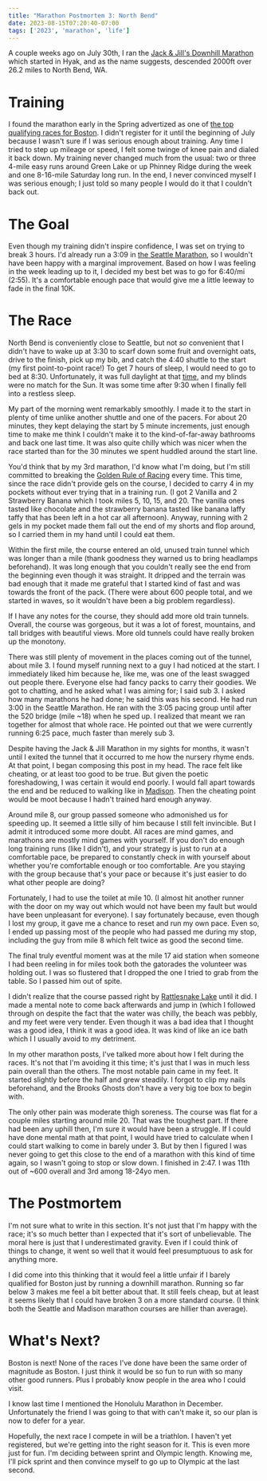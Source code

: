 ```yaml
---
title: "Marathon Postmortem 3: North Bend"
date: 2023-08-15T07:20:40-07:00
tags: ['2023', 'marathon', 'life']
---
```


A couple weeks ago on July 30th, I ran the [Jack & Jill's Downhill Marathon](http://jackjillmarathon.com/) which started in Hyak, and as the name suggests, descended 2000ft over 26.2 miles to North Bend, WA.

# Training
I found the marathon early in the Spring advertized as one of [the top qualifying races for Boston](https://www.baa.org/races/boston-marathon/enter/qualify/top-qualifying-races).
I didn't register for it until the beginning of July because I wasn't sure if I was serious enough about training.
Any time I tried to step up mileage or speed, I felt some twinge of knee pain and dialed it back down.
My training never changed much from the usual: two or three 4-mile easy runs around Green Lake or up Phinney Ridge during the week and one 8-16-mile Saturday long run.
In the end, I never convinced myself I was serious enough; I just told so many people I would do it that I couldn't back out.

# The Goal
Even though my training didn't inspire confidence, I was set on trying to break 3 hours.
I'd already run a 3:09 in [the Seattle Marathon](../marathon-2), so I wouldn't have been happy with a marginal improvement.
Based on how I was feeling in the week leading up to it, I decided my best bet was to go for 6:40/mi (2:55).
It's a comfortable enough pace that would give me a little leeway to fade in the final 10K.

# The Race
North Bend is conveniently close to Seattle, but not *so* convenient that I didn't have to wake up at 3:30 to scarf down some fruit and overnight oats, drive to the finish, pick up my bib, and catch the 4:40 shuttle to the start (my first point-to-point race!)
To get 7 hours of sleep, I would need to go to bed at 8:30.
Unfortunately, it was full daylight at that [time](https://www.timeanddate.com/worldclock/sunearth.html?month=7&day=30&year=2023&hour=20&min=30&sec=0&n=234&ntxt=Seattle&earth=0), and my blinds were no match for the Sun.
It was some time after 9:30 when I finally fell into a restless sleep.

My part of the morning went remarkably smoothly.
I made it to the start in plenty of time unlike another shuttle and one of the pacers.
For about 20 minutes, they kept delaying the start by 5 minute increments, just enough time to make me think I couldn't make it to the kind-of-far-away bathrooms and back one last time.
It was also quite chilly which was nicer when the race started than for the 30 minutes we spent huddled around the start line.

You'd think that by my 3rd marathon, I'd know what I'm doing, but I'm still committed to breaking the [Golden Rule of Racing](https://fellrnr.com/wiki/The_Golden_Rule_of_Racing) every time.
This time, since the race didn't provide gels on the course, I decided to carry 4 in my pockets without ever trying that in a training run.
(I got 2 Vanilla and 2 Strawberry Banana which I took miles 5, 10, 15, and 20.
The vanilla ones tasted like chocolate and the strawberry banana tasted like banana laffy taffy that has been left in a hot car all afternoon).
Anyway, running with 2 gels in my pocket made them fall out the end of my shorts and flop around, so I carried them in my hand until I could eat them.

Within the first mile, the course entered an old, unused train tunnel which was longer than a mile (thank goodness they warned us to bring headlamps beforehand).
It was long enough that you couldn't really see the end from the beginning even though it was straight.
It dripped and the terrain was bad enough that it made me grateful that I started kind of fast and was towards the front of the pack.
(There were about 600 people total, and we started in waves, so it wouldn't have been a big problem regardless).

If I have any notes for the course, they should add more old train tunnels.
Overall, the course was gorgeous, but it was a lot of forest, mountains, and tall bridges with beautiful views.
More old tunnels could have really broken up the monotony.

There was still plenty of movement in the places coming out of the tunnel, about mile 3.
I found myself running next to a guy I had noticed at the start.
I immediately liked him because he, like me, was one of the least swagged out people there.
Everyone else had fancy packs to carry their goodies.
We got to chatting, and he asked what I was aiming for; I said sub 3.
I asked how many marathons he had done; he said this was his second.
He had run 3:00 in the Seattle Marathon.
He ran with the 3:05 pacing group until after the 520 bridge (mile ~18) when he sped up.
I realized that meant we ran together for almost that whole race.
He pointed out that we were currently running 6:25 pace, much faster than merely sub 3.

Despite having the Jack & Jill Marathon in my sights for months, it wasn't until I exited the tunnel that it occurred to me how the nursery rhyme ends.
At that point, I began composing this post in my head.
The race felt like cheating, or at least too good to be true.
But given the poetic foreshadowing, I was certain it would end poorly.
I would fall apart towards the end and be reduced to walking like in [Madison](../marathon).
Then the cheating point would be moot because I hadn't trained hard enough anyway.

Around mile 8, our group passed someone who admonished us for speeding up.
It seemed a little silly of him because I still felt invincible.
But I admit it introduced some more doubt.
All races are mind games, and marathons are mostly mind games with yourself.
If you don't do enough long training runs (like I didn't), and your strategy is just to run at a comfortable pace, be prepared to constantly check in with yourself about whether you're comfortable enough or too comfortable.
Are you staying with the group because that's your pace or because it's just easier to do what other people are doing?

Fortunately, I had to use the toilet at mile 10.
(I almost hit another runner with the door on my way out which would not have been my fault but would have been unpleasant for everyone).
I say fortunately because, even though I lost my group, it gave me a chance to reset and run my own pace.
Even so, I ended up passing most of the people who had passed me during my stop, including the guy from mile 8 which felt twice as good the second time.

The final truly eventful moment was at the mile 17 aid station when someone I had been reeling in for miles took both the gatorades the volunteer was holding out.
I was so flustered that I dropped the one I tried to grab from the table.
So I passed him out of spite.

I didn't realize that the course passed right by [Rattlesnake Lake](https://www.google.com/maps/place/Rattlesnake+Lake/@47.4305026,-121.780197,16z/data=!3m1!4b1!4m6!3m5!1s0x54908784573761f5:0xa8296b62fad304d1!8m2!3d47.4307783!4d-121.7750516!16s%2Fm%2F02r3znd?entry=ttu) until it did.
I made a mental note to come back afterwards and jump in (which I followed through on despite the fact that the water was chilly, the beach was pebbly, and my feet were very tender.
Even though it was a bad idea that I thought was a good idea, I think it was a good idea.
It was kind of like an ice bath which I I usually avoid to my detriment.

In my other marathon posts, I've talked more about how I felt during the races.
It's not that I'm avoiding it this time; it's just that I was in much less pain overall than the others.
The most notable pain came in my feet.
It started slightly before the half and grew steadily.
I forgot to clip my nails beforehand, and the Brooks Ghosts don't have a very big toe box to begin with.

The only other pain was moderate thigh soreness.
The course was flat for a couple miles starting around mile 20.
That was the toughest part.
If there had been any uphill then, I'm sure it would have been a struggle.
If I could have done mental math at that point, I would have tried to calculate when I could start walking to come in barely under 3.
But by then I figured I was never going to get this close to the end of a marathon with this kind of time again, so I wasn't going to stop or slow down.
I finished in 2:47.
I was 11th out of ~600 overall and 3rd among 18-24yo men.

# The Postmortem
I'm not sure what to write in this section.
It's not just that I'm happy with the race; it's so much better than I expected that it's sort of unbelievable.
The moral here is just that I underestimated gravity.
Even if I could think of things to change, it went so well that it would feel presumptuous to ask for anything more.

I did come into this thinking that it would feel a little unfair if I barely qualified for Boston just by running a downhill marathon.
Running so far below 3 makes me feel a bit better about that.
It still feels cheap, but at least it seems likely that I could have broken 3 on a more standard course.
(I think both the Seattle and Madison marathon courses are hillier than average).

# What's Next?
Boston is next!
None of the races I've done have been the same order of magnitude as Boston.
I just think it would be so fun to run with so many other good runners.
Plus I probably know people in the area who I could visit.

I know last time I mentioned the Honolulu Marathon in December.
Unfortunately the friend I was going to that with can't make it, so our plan is now to defer for a year.

Hopefully, the next race I compete in will be a triathlon.
I haven't yet registered, but we're getting into the right season for it.
This is even more just for fun.
I'm deciding between sprint and Olympic length.
Knowing me, I'll pick sprint and then convince myself to go up to Olympic at the last second.

